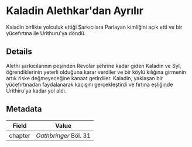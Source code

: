 # Kaladin Alethkar'dan Ayrılır
Kaladin birlikte yolculuk ettiği Şarkıcılara Parlayan kimliğini açık etti ve bir yücefırtına ile Urithuru'ya döndü.

## Details
Alethi şarkıcılarının peşinden Revolar şehrine kadar giden Kaladin ve Syl, öğrendiklerinin yeterli olduğuna karar verdiler ve bir köylü kılığına girmenin artık riske değmeyeceğine kanaat getirdiler. Kaladin, yaklaşan bir yücefırtınadan faydalanarak kaçışını gerçekleştirdi ve fırtına eşliğinde Urithiru’ya kadar yol aldı.

## Metadata
| Field | Value |
| ----- | ----- |
| chapter | *Oathbringer* Böl. 31 |
